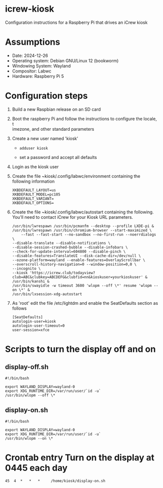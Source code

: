 # icrew-kiosk

Configuration instructions for a Raspberry Pi that drives an iCrew kiosk

# Assumptions

*   Date: 2024-12-26
*   Operating system: Debian GNU/Linux 12 (bookworm)
*   Windowing System: Wayland
*   Compositor: Labwc
*   Hardware: Raspberry Pi 5

# Configuration steps

1.  Build a new Raspbian release on an SD card
    
2.  Boot the raspberry Pi and follow the instructions to configure the locale, t  
    imezone, and other standard parameters
    
3.  Create a new user named 'kiosk'
    
    *   `adduser kiosk`
        
    *   set a password and accept all defaults
        
4.  Login as the kiosk user
    
5.  Create the file ~kiosk/.config/labwc/environment containing the following information
    
    ```
    XKBDEFAULT_LAYOUT=us
    XKBDEFAULT_MODEL=pc105
    XKBDEFAULT_VARIANT= 
    XKBDEFAULT_OPTIONS= 
    ```
    
6.  Create the file ~kiosk/.config/labwc/autostart containing the following. You'll need to contact iCrew for your Kiosk URL parameters. 
    
    ```
    /usr/bin/lwrespawn /usr/bin/pcmanfm --desktop --profile LXDE-pi &
    /usr/bin/lwrespawn /usr/bin/chromium-browser --start-maximized \
        --fast --fast-start --no-sandbox --no-first-run --noerrdialogs \
	--disable-translate --disable-notifications \
	--disable-session-crashed-bubble --disable-infobars \
	--check-for-update-interval=604800 --disable-pinch \
	--disable-features=TranslateUI --disk-cache-dir=/dev/null \
	--ozone-platform=wayland --enable-features=OverlayScrollbar \
	--overscroll-history-navigation=0 --window-position=0,0 \
	--incognito \
	--kiosk 'https://icrew.club/todayview?club=ABC&clubkey=ABCDEFG&clubfid=nn&kioskuser=yourkioskuser' &
    /usr/bin/kanshi &
    /usr/bin/swayidle -w timeout 3600 'wlopm --off \*' resume 'wlopm --on \*' &
    /usr/bin/lxsession-xdg-autostart
    ```
    
7.  As 'root' edit the file /etc/lightdm and enable the SeatDefaults section as follows
    
    ```
    [SeatDefaults]
    autologin-user=kiosk
    autologin-user-timeout=0
    user-session=xfce
    ```
# Scripts to turn the display off and on

## display-off.sh
```
#!/bin/bash

export WAYLAND_DISPLAY=wayland-0
export XDG_RUNTIME_DIR=/var/run/user/`id -u`
/usr/bin/wlopm --off \*
```

## display-on.sh
```
#!/bin/bash

export WAYLAND_DISPLAY=wayland-0
export XDG_RUNTIME_DIR=/var/run/user/`id -u`
/usr/bin/wlopm --on \*
```

# Crontab entry Turn on the display at 0445 each day
```
45  4  *   *   *     /home/kiosk/display-on.sh
```
